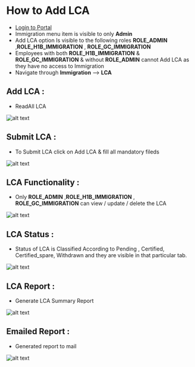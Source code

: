 How to Add LCA
==========
 - [Login to Portal](../../office/forgot-password.html "Login")
 - Immigration menu item is visible to only **Admin**
 - Add LCA option Is visible to the following roles **ROLE_ADMIN** ,**ROLE_H1B_IMMIGRATION** , **ROLE_GC_IMMIGRATION**
 - Employees with both **ROLE_H1B_IMMIGRATION** & **ROLE_GC_IMMIGRATION** & without **ROLE_ADMIN** cannot Add LCA as they have no access to Immigration
 - Navigate through **Immigration**  --> **LCA**




Add LCA :
----
 - ReadAll LCA
 
![alt text](../../images/immigration/readallLca1.png "LCA")

Submit LCA :
----
 - To Submit LCA click on Add LCA & fill all mandatory fileds  

![alt text](../../images/immigration/submitLca.png "LCA")

LCA Functionality :
----

 - Only  **ROLE_ADMIN** ,**ROLE_H1B_IMMIGRATION** , **ROLE_GC_IMMIGRATION** can view / update / delete the LCA 

![alt text](../../images/immigration/LCAfunctionality.png "LCA")

LCA Status :
----

 - Status of LCA is Classified According to Pending , Certified, Certified_spare, Withdrawn and they are visible in that particular tab.

![alt text](../../images/immigration/LCAStatus.png "LCA")

LCA Report :
----

 - Generate LCA Summary Report

![alt text](../../images/immigration/LCASummaryReport.png "LCA")

Emailed Report :
----

 - Generated report to mail

![alt text](../../images/immigration/generatedLCASummaryReport.png "LCA")